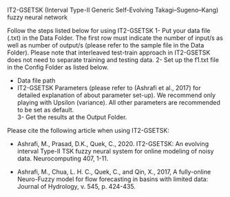 IT2-GSETSK (Interval Type-II Generic Self-Evolving Takagi–Sugeno–Kang) fuzzy neural network

Follow the steps listed below for using IT2-GSETSK 
1-	Put your data file (.txt) in the Data Folder. The first row must indicate the number of input/s as well as number of output/s (please refer to the sample file in the Data Folder). Please note that interleaved test-train approach in IT2-GSETSK does not need to separate training and testing data.
2-	Set up the f1.txt file in the Config Folder as listed below.
-	Data file path
-	IT2-GSETSK Parameters (please refer to (Ashrafi et al., 2017) for detailed explanation of about parameter set-up). We recommend only playing with Upsilon (variance). All other parameters are recommended to be set as default.   
3-	Get the results at the Output Folder.


Please cite the following article when using IT2-GSETSK:
-	Ashrafi, M., Prasad, D.K., Quek, C., 2020. IT2-GSETSK: An evolving interval Type-II TSK fuzzy neural system for online modeling of noisy data. Neurocomputing 407, 1-11.

-	Ashrafi, M., Chua, L. H. C., Quek, C., and Qin, X., 2017, A fully-online Neuro-Fuzzy model for flow forecasting in basins with limited data: Journal of Hydrology, v. 545, p. 424-435.

